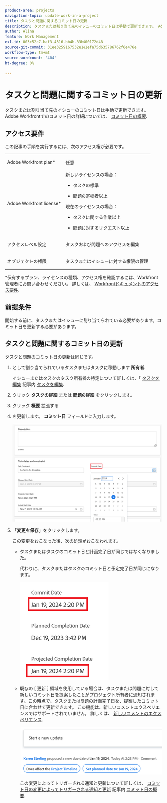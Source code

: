 ```yaml
---
product-area: projects
navigation-topic: update-work-in-a-project
title: タスクと問題に関するコミット日の更新
description: タスクまたは割り当て先のイシューのコミット日は手動で更新できます。 Adobe Workfrontでのコミット日の詳細については、「コミット日の概要」を参照してください。
author: Alina
feature: Work Management
exl-id: 003c52c7-baf3-4316-bb4b-83b600172d48
source-git-commit: 31ee3259167532e1e1efa75d635786762f6e476e
workflow-type: tm+mt
source-wordcount: '404'
ht-degree: 0%

---
```


# タスクと問題に関するコミット日の更新

タスクまたは割り当て先のイシューのコミット日は手動で更新できます。 Adobe Workfrontでのコミット日の詳細については、 [コミット日の概要](../../../manage-work/projects/updating-work-in-a-project/overview-of-commit-dates.md).

## アクセス要件

<!--Audited: 01/2024-->

この記事の手順を実行するには、次のアクセス権が必要です。

<table style="table-layout:auto"> 
 <col> 
 <col> 
 <tbody> 
  <tr> 
   <td role="rowheader">Adobe Workfront plan*</td> 
   <td> <p>任意</p> </td> 
  </tr> 
  <tr> 
   <td role="rowheader">Adobe Workfront license*</td> 
   <td> 
   新しいライセンスの場合：
   <ul>
   <li><p>タスクの標準</p> </li>
   <li><p>問題の寄稿者以上</p></li>
   </ul>
   現在のライセンスの場合：
<ul>
   <li><p>タスクに関する作業以上</p></li> 
   <li><p>問題に対するリクエスト以上</p></li>
</ul>

</td> 
  </tr> 
  <tr> 
   <td role="rowheader">アクセスレベル設定</td> 
   <td> <p>タスクおよび問題へのアクセスを編集</p> </td> 
  </tr> 
  <tr> 
   <td role="rowheader">オブジェクトの権限</td> 
   <td> <p>タスクまたはイシューに対する権限の管理</p> </td> 
  </tr> 
 </tbody> 
</table>

*保有するプラン、ライセンスの種類、アクセス権を確認するには、Workfront管理者にお問い合わせください。 詳しくは、 [Workfrontドキュメントのアクセス要件](/help/quicksilver/administration-and-setup/add-users/access-levels-and-object-permissions/access-level-requirements-in-documentation.md).

## 前提条件

開始する前に、タスクまたはイシューに割り当てられている必要があります。コミット日を更新する必要があります。

## タスクと問題に関するコミット日の更新

タスクと問題のコミット日の更新は同じです。

1. として割り当てられているタスクまたはタスクに移動します **所有者**.

   イシューまたはタスクのタスク所有者の特定について詳しくは、「 [タスクを編集](../../../manage-work/tasks/manage-tasks/edit-tasks.md#assignments) 記事内 [タスクを編集](../../../manage-work/tasks/manage-tasks/edit-tasks.md).

1. クリック **タスクの詳細** または **問題の詳細** をクリックします。
1. クリック **概要** 拡張する
1. を更新します。 **コミット日** フィールドに入力します。

   ![](assets/task-commit-date-edit-highlighted-details-page.png)

1. 「**変更を保存**」をクリックします。

   この変更をおこなった後、次の処理がおこなわれます。 

   * タスクまたはタスクのコミット日と計画完了日が同じではなくなりました。

     代わりに、タスクまたはタスクのコミット日と予定完了日が同じになります。

     ![](assets/task-projected-completion-date-in-details-highlighted-nwe-350x230.png)

   * 既存の [ 更新 ] 領域を使用している場合は、タスクまたは問題に対して新しいコミット日を提案したことがプロジェクト所有者に通知されます。この時点で、タスクまたは問題の計画完了日を、提案したコミット日に合わせて更新できます。 この機能は、新しいコメントエクスペリエンスではサポートされていません。 詳しくは、 [新しいコメントのエクスペリエンス](/help/quicksilver/product-announcements/betas/new-commenting-experience-beta/unified-commenting-experience.md).

     ![](assets/project-owner-notification-update-stream-that-commit-date-affects-project-timeline-highlighted-nwe-350x139.png)

     この変更によってトリガーされる通知と更新について詳しくは、 [コミット日の変更によってトリガーされる通知と更新](../../../manage-work/projects/updating-work-in-a-project/overview-of-commit-dates.md#notifica) 記事内 [コミット日の概要](../../../manage-work/projects/updating-work-in-a-project/overview-of-commit-dates.md).
